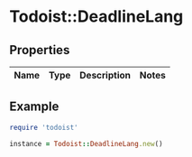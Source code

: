 # Todoist::DeadlineLang

## Properties

| Name | Type | Description | Notes |
| ---- | ---- | ----------- | ----- |

## Example

```ruby
require 'todoist'

instance = Todoist::DeadlineLang.new()
```

